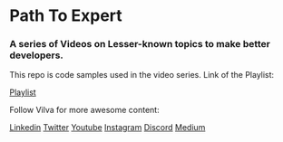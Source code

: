 # Path To Expert

### A series of Videos on Lesser-known topics to make better developers.

This repo is code samples used in the video series. Link of the Playlist: 

[Playlist](https://www.youtube.com/playlist?list=PL0O13BSjeVQ0Z7M9Ki0zGqIZxEcYmGWVJ)

Follow Vilva for more awesome content: 

[Linkedin](https://www.linkedin.com/in/vilvaathiban/)
[Twitter](https://twitter.com/vilvaathibanpb)
[Youtube](https://www.youtube.com/channel/UCFSQ3m4-hJ0izfsMUrAk7mw)
[Instagram](http://instagram.com/js_jockey)
[Discord](https://discord.gg/BZDteXuXKN)
[Medium](https://medium.com/@vilvaathiban)